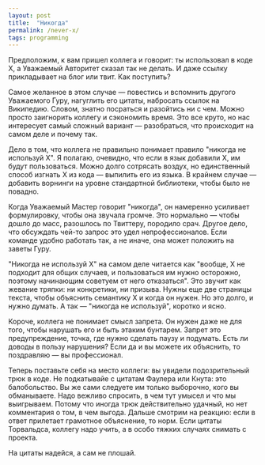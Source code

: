 ```yaml
---
layout: post
title:  "Никогда"
permalink: /never-x/
tags: programming
---
```


Предположим, к вам пришел коллега и говорит: ты использовал в коде X, а
Уважаемый Авторитет сказал так не делать. И даже ссылку прикладывает на блог или
твит. Как поступить?

Самое желанное в этом случае — повестись и вспомнить другого Уважаемого Гуру,
нагуглить его цитаты, набросать ссылок на Википедию. Словом, знатно посраться и
разойтись ни с чем. Можно просто заигнорить коллегу и сэкономить время. Это все
круто, но нас интересует самый сложный вариант — разобраться, что происходит на
самом деле и почему так.

Дело в том, что коллега не правильно понимает правило "никогда не используй
X". Я полагаю, очевидно, что если в язык добавили X, им будут
пользоваться. Можно долго сотрясать воздух, но единственный способ изгнать X из
кода — выпилить его из языка. В крайнем случае — добавить ворнинги на уровне
стандартной библиотеки, чтобы было не повадно.

Когда Уважаемый Мастер говорит "никогда", он намеренно усиливает формулировку,
чтобы она звучала громче. Это нормально — чтобы дошло до масс, разошлось по
Твиттеру, породило срач. Другое дело, что обсуждать чей-то запрос это удел
непрофессионалов. Если команде удобно работать так, а не иначе, она может
положить на заветы Гуру.

"Никогда не используй X" на самом деле читается как "вообще, X не подходит для
общих случаев, и пользоваться им нужно осторожно, поэтому начинающим советуем от
него отказаться". Это звучит как жевание тряпки: ни конкретики, ни
призыва. Нужны еще две страницы текста, чтобы объяснить семантику X и когда он
нужен. Но это долго, и нужно думать. А так — "никогда не используй", коротко и
ясно.

Короче, коллега не понимает смысл запрета. Он нужен даже не для того, чтобы
нарушать его и быть этаким бунтарем. Запрет это предупреждение, точка, где нужно
сделать паузу и подумать. Есть ли доводы в пользу нарушения? Если да и вы можете
их объяснить, то поздравляю — вы профессионал.

Теперь поставьте себя на место коллеги: вы увидели подозрительный трюк в
коде. Не подкатывайе с цитатам Фаулера или Кнута: это балобольство. Вы же сами
следуете им только выборочно, кого вы обманываете. Надо вежливо спросить, в чем
тут умысел и что мы выигрываем. Потому что иногда трюк действительно удачный, но
нет комментария о том, в чем выгода. Дальше смотрим на реакцию: если в ответ
прилетает грамотное объяснение, то норм. Если цитаты Торвальдса, коллегу надо
учить, а в особо тяжких случаях снимать с проекта.

На цитаты надейся, а сам не плошай.
